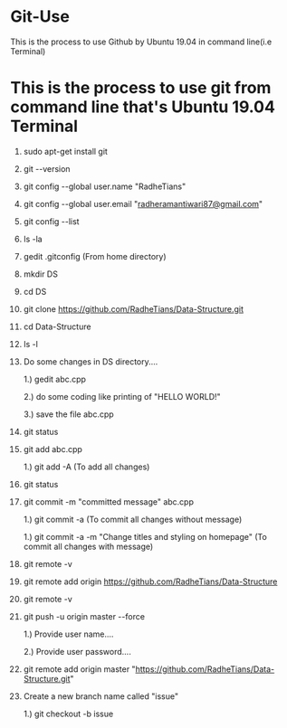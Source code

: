 # Git-Use
This is the process to use Github by Ubuntu 19.04 in command line(i.e Terminal) 



# This is the process to use git from command line that's Ubuntu 19.04 Terminal

1. sudo apt-get install git

2. git --version

3. git config --global user.name "RadheTians"

4. git config --global user.email "radheramantiwari87@gmail.com"

5. git config --list

6. ls -la

7. gedit .gitconfig (From home directory)

8. mkdir DS

9. cd DS

10. git clone https://github.com/RadheTians/Data-Structure.git

11. cd Data-Structure

12. ls -l

13. Do some changes in DS directory....

	1.) gedit abc.cpp

	2.) do some coding like printing of "HELLO WORLD!"

	3.) save the file abc.cpp 

14. git status

15. git add abc.cpp
	
	1.) git add -A (To add all changes) 

16. git status

17. git commit -m "committed message" abc.cpp

	1.) git commit -a (To commit all changes without message)

	1.) git commit -a -m "Change titles and styling on homepage" (To commit all changes with message)
	
18. git remote -v

19. git remote add origin https://github.com/RadheTians/Data-Structure

20. git remote -v

21. git push -u origin master --force
	
	1.) Provide user name....

	2.) Provide user password....

22. git remote add origin master "https://github.com/RadheTians/Data-Structure.git"

23. Create a new branch name called "issue"
	
	1.) git checkout -b issue 



